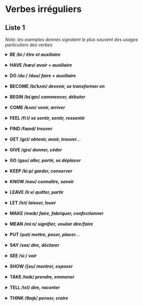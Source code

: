 # Verbes irréguliers

## Liste 1

*Note: les exemples donnés signalent le plus souvent des usages particuliers des verbes*

<details>
<summary>
<strong>BE /biː/ <i>être et auxiliaire</i></strong>
</summary>
<br/>
  <strong>WAS/WERE, BEEN</strong>
<br/>
	<br/>There is too much salt: il y a trop de sel
	<br/>Steve is 17: Steve a 17 ans 
	<br/>It is 10$: Ça fait 10 dollars
	<br/>It is cold: il fait froid: it is cold
</details>

<br/>

<details>
<summary><strong>HAVE /hæv/ <i>avoir + auxiliaire</i></strong>
</summary>
<br/>
  <strong>HAD, HAD</strong>
<br/>
	<br/>I had a biscuit: j'ai pris un biscuit
	<br/>I won't have this: je ne tolèrerai pas cela.
	<br/>I have to finish my homework: il faut que...
	<br/>I had my car repaired: j'ai fait réparer ma voiture
</details>

<br/>

<details>
<summary>
<strong>DO /duː/ /dəʊ/ <i>faire + auxiliaire</i></strong>
</summary>
<br/>
  <strong>DID, DONE</strong>
<br/>
	<br/>Do come in!: mais rentrez donc !
	<br/>Do the washing up, the cooking etc
	<br/>What do you do: que faites-vous? (dans la vie)
	<br/>How are the children doing at school?: comment les enfant se débrouillent-ils à l'école?
</details>

<br/>

<details>
<summary>
<strong>BECOME /bɪˈkʌm/ <i>devenir, se transformer en</i></strong>
</summary>
<br/>
  <strong>BECAME, BECOME</strong>
<br/>
	<br/>After a while we became good friends : nous sommes devenus bons amis
	<br/>After the meal she became ill: elle s'est senti mal
	<br/>Your dress becomes you very well: ta robe te va très bien
	<be/>becoming: seyant, approprié
</details>

<br/>

<details>
<summary>
<strong>BEGIN /bɪˈgɪn/ <i>commencer, débuter</i></strong>
</summary>
<br/>
<strong>BEGAN /bɪˈgæn/, BEGUN /bɪˈgʌn/</strong>
<br/>
	<br/>Then it began to rain: alors il a commencé à pleuvoir.
	<br/>You should begin by reading the instructions: tu devrais commencer par...
	<br/>to begin with, I hate soccer : à la base, je déteste le foot.
	<br/>a beginner : un débutant.
</details>

<br/>

<details>
<summary>
<strong>COME /kʌm/ <i>venir, arriver</i></strong>
</summary>
<br/>
<strong>CAME, COME</strong>
<br/>
	<br/>Come here, will you?: viens ici (ce n'est pas uen question).
	<br/>I come from New York : je viens de New York (c'est là que j'habite)
	<br/>How come you're so late?: comment ça se fait que tu es si en retard?
	<br/>This shirts comes in different colours: cette cemise se fait en différentes couleurs.
</details>
<br/>

<details>
<summary>
<strong>FEEL /fiːl/ <i>se sentir, sentir, ressentir</i></strong>
</summary>
<br/>
<strong>FELT, FELT</strong>
<br/>
	<br/>I could feel her presence: je sentais sa présence
	<br/>I still feel weak : je me sens encore faible
	<br/>The tile floor feels cold : le carrelage donne une impression de froid
	<br/>≠ FELT (n): le feutre
</details>

<br/>

<details>
<summary>
<strong>FIND /faɪnd/ <i>trouver</i></strong> 
</summary>
<br/>
<strong>FOUND, FOUND /faʊnd/</strong>
<br/>
	<br/>I found my wallet in the bathroom
	<br/>I find this painting interesting
	<br/>a find : une trouvaille
	<br/>≠ TO FOUND, FOUNDED, FOUNDED : fonder
</details>

<br/>

<details>
<summary>
<strong>GET /gɛt/ <i>obtenir, avoir, trouver...</i></strong>
</summary>
<br/>
<strong>GOT, GOT, GOT or gotten (US only)</strong>
<br/>
	<br/>I got a message: j'ai reçu un message
	<br/>I got a ticket: je me suis pris une contravention
	<br/>I'll get another cup: je vais chercher une autre tasse
	<br/>I'll get it done : je vais le faire faire
</details>

<br/>

<details>
<summary>
<strong>GIVE /gɪv/ <i>donner, céder</i></strong>
</summary>
<br/>
<strong>GAVE, GIVEN</strong>
<br/>
	<br/>I was given a book for my birthday: on m'a donné un livre..
	<br/>I don't give a fig (fam): je m'en fiche
	<br/>Give a call: passer un coup de téléphone
	<br/>Give way : céder (la priorité)
</details>

<br/>

<details>
<summary>
<strong>GO /gəʊ/ <i>aller, partir, se déplacer</i></strong>
</summary>
<br/>
<strong>GO, WENT, GONE</strong>
<br/>
	<br/>I have to go : il faut que j'y aille.
	<br/>Can I have a go at it/give it a go? : je peux essayer?
	<br/>The car was going at full speed : la voiture roulait à pleine vitesse.
	<br/>The meeting went well : la réunion s'est bien passé.
	<br/>Gone with the Wind: Autant en emporte le vent (titre)
</details>

<br/>

<details>
<summary><strong>KEEP /kiːp/ <i>garder, conserver</i></strong>
</summary>
<br/>
<strong>KEPT, KEPT</strong>
<br/>
	<br/>She keeps bees: elle élève des abeilles
	<br/>Where do you keep the chocolate?: Où conserves-tu le chocolat?
	<br/>Keep trying: ne lache rien
	<br/>a keep : un donjon
</details>

<br/>

<details>
<summary>
<strong>KNOW /nəʊ/ <i>connaître, savoir</i></strong>
</summary>
<br/>
<strong>KNEW, KNOWN</strong>
<br/>
	<br/>as far as I know, for all I know : pour autant que je sache
	<br/>as you know : comme tu le sais
	<br/>let me know: tiens-moi au courant
	<br/>he knows his stuff : il s'y connait
	<br/>knowledge : la connaissance
</details>

<br/>

<details>
<summary>
<strong>LEAVE /liːv/ <i>quitter, partir</i></strong>
</summary>
<br/>
<strong>LEFT, LEFT</strong>
<br/>
	<br/>He has already left: il est déjà parti.
	<br/>There's no bread left: il ne reste plus de pain.
	<br/>a sick leave : un congé de maladie
</details>

<br/>

<details>
<summary>
<strong>LET /lɛt/ <i>laisser, louer</i></strong>
</summary>
<br/>
<strong>LET, LET</strong>
<br/>
	<br/>Let him go: laissez-le partir
	<br/>I'm going to let my flat: je vais louer mon appartement (donner en location)
	<br/>Let it be clear that...: Que ce soit clair que...
	<br/>Don't let me down: ne me laisse pas tomber
</details>

<br/>

<details>
<summary>
<strong>MAKE /meɪk/ <i>faire, fabriquer, confectionner</i></strong>
</summary>
<br/>
<strong>MADE, MADE /meɪd/</strong>
<br/>
	<br/>Make a decision : prendre une décision
	<br/>Don't make a fuss : ne fais pas tant d'histoires
	<br/>He makes $50.000 a year : il gagne...
	<br/>You won't make me eat that: hors de question que tu me fasses manger ça.
</details>

<br/>

<details>
<summary>
  <strong>MEAN /miːn/ <i>signifier, vouloir dire/faire</i></strong>
</summary>
<br/>
<strong>MEANT, MEANT</strong>
<br/>
	<br/>What do you mean?
	<br/>He means well : il veut bien faire.
	<br/>I really mean it : je suis sincère.
	<br/>≠ mean (adj) : avare, mesquin, ou méchant
</details>

<br/>

<details>
<summary>
<strong>PUT /pʊt/ <i>mettre, poser, placer...</i></strong> 
</summary>
<br/>
<strong>PUT, PUT</strong><br/>
<br/>Très nombreux sens et composés...
	<br/>I put the cost at 100$: j'estime le coût à 100$
  <br/>Put an end to an argument: mettre fin à une dispute
</details>

<br/>

<details>
<summary>
<strong>SAY /seɪ/ <i>dire, déclarer</i></strong>
</summary>
<br/>
<strong>SAY, SAID, SAID /sɛd/</strong>
<br/>
	<br/>Take any number, say, eight : prenons n'importe quel nombre au hasard, par exemple huit.
	<br/>There were, say, fifteen people present : il y avait à peu près quinze personnes.
	<br/>Have no say in: ne pas avoir son mot à dire. 
</details>

<br/>

<details>
<summary>
<strong>SEE /siː/ <i>voir</i><strong>
</summary>
<br/>
<strong>SAW, SEEN</strong>
<br/>
	<br/>I'll see to it: j'y veillerai
	<br/>The doctor wil lsee you now : va vous recevoir.
	<br/>They've seen better days: ils ont connu des jours meilleurs.
	<br/>They have been seeing each other for two weeks: ils sortent ensemble depuis deux semaines.
</details>

<br/>

<details>
<summary>
<strong>SHOW /ʃəʊ/ <i>montrer, exposer</i></strong>
</summary>
<br/>
<strong>SHOWED, SHOWN</strong>
<br/>
	<br/>I'll show you the way: je vais te montrer le chemin
	<br/>he was angry and that showed: il était en colère et cela se voyait.
	<br/>a TV show: une émission télévisée
	<br/>He didn't show (up) 
</details>

<br/>

<details>
<summary>
<strong>TAKE /teɪk/ <i>prendre, emmener</i></strong> 
</summary>
<br/>
<strong>TOOK, TAKEN</strong>
<br/>
	<br/>Could you take me to the station?: pourriez-vous m'emmener à la gare?
	<br/>The population took to the street: la population est descendue dans la rue (pour manifester)
	<br/>My sister took my phone from me: ma soeur l'a pris mon téléphone.
	<br/>a take (cinema) : une prise de vue.
</details>

<br/>

<details>
<summary>
<strong>TELL /tɛl/ <i>dire, raconter</i></strong> 
</summary>
<br/>
<strong>TOLD, TOLD</strong>
<br/>
	<br/>Do as you're told: faites ce qu'on vous dit.
	<br/>I can't tell the difference: je ne vois pas la différence
	<br/>Time will tell: l'avenir le dira
	<br/>Age is beginning to tell : l'âge commence à se faire sentir.
</details>

<br/>

<details>
<summary>
<strong>THINK /θɪŋk/ <i>penser, croire</i></strong>
</summary>
<br/>
<strong>THOUGHT, THOUGHT /θɔːt/</strong>
<br/>
	<br/>I'm thinking of going: je pense aller
	<br/>Don't even think about it : n'y pense même pas !
	<br/>What do you think will happen?: D'après toi, que va-t-il se passer?
</details>
